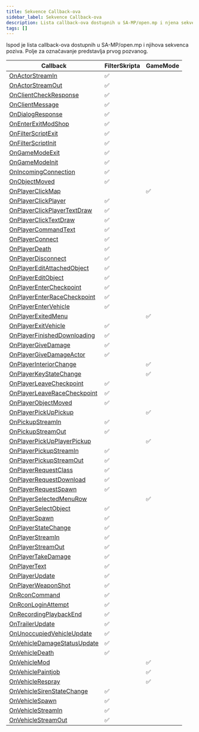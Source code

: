 ```yaml
---
title: Sekvence Callback-ova
sidebar_label: Sekvence Callback-ova
description: Lista callback-ova dostupnih u SA-MP/open.mp i njena sekvenca poziva
tags: []
---
```


Ispod je lista callback-ova dostupnih u SA-MP/open.mp i njihova sekvenca poziva. Polje za označavanje predstavlja prvog pozvanog.

| Callback                                                                | FilterSkripta | GameMode |
| ----------------------------------------------------------------------- | ------------- | -------- |
| [OnActorStreamIn](../callbacks/OnActorStreamIn)                         | ✅            |          |
| [OnActorStreamOut](../callbacks/OnActorStreamOut)                       | ✅            |          |
| [OnClientCheckResponse](../callbacks/OnClientCheckResponse)             | ✅            |          |
| [OnClientMessage](../callbacks/OnClientMessage)                         | ✅            |          |
| [OnDialogResponse](../callbacks/OnDialogResponse)                       | ✅            |          |
| [OnEnterExitModShop](../callbacks/OnEnterExitModShop)                   | ✅            |          |
| [OnFilterScriptExit](../callbacks/OnFilterScriptExit)                   | ✅            |          |
| [OnFilterScriptInit](../callbacks/OnFilterScriptInit)                   | ✅            |          |
| [OnGameModeExit](../callbacks/OnGameModeExit)                           | ✅            |          |
| [OnGameModeInit](../callbacks/OnGameModeInit)                           | ✅            |          |
| [OnIncomingConnection](../callbacks/OnIncomingConnection)               | ✅            |          |
| [OnObjectMoved](../callbacks/OnObjectMoved)                             | ✅            |          |
| [OnPlayerClickMap](../callbacks/OnPlayerClickMap)                       |               | ✅       |
| [OnPlayerClickPlayer](../callbacks/OnPlayerClickPlayer)                 | ✅            |          |
| [OnPlayerClickPlayerTextDraw](../callbacks/OnPlayerClickPlayerTextDraw) | ✅            |          |
| [OnPlayerClickTextDraw](../callbacks/OnPlayerClickTextDraw)             | ✅            |          |
| [OnPlayerCommandText](../callbacks/OnPlayerCommandText)                 | ✅            |          |
| [OnPlayerConnect](../callbacks/OnPlayerConnect)                         | ✅            |          |
| [OnPlayerDeath](../callbacks/OnPlayerDeath)                             | ✅            |          |
| [OnPlayerDisconnect](../callbacks/OnPlayerDisconnect)                   | ✅            |          |
| [OnPlayerEditAttachedObject](../callbacks/OnPlayerEditAttachedObject)   | ✅            |          |
| [OnPlayerEditObject](../callbacks/OnPlayerEditObject)                   | ✅            |          |
| [OnPlayerEnterCheckpoint](../callbacks/OnPlayerEnterCheckpoint)         | ✅            |          |
| [OnPlayerEnterRaceCheckpoint](../callbacks/OnPlayerEnterRaceCheckpoint) | ✅            |          |
| [OnPlayerEnterVehicle](../callbacks/OnPlayerEnterVehicle)               | ✅            |          |
| [OnPlayerExitedMenu](../callbacks/OnPlayerExitedMenu)                   |               | ✅       |
| [OnPlayerExitVehicle](../callbacks/OnPlayerExitVehicle)                 | ✅            |          |
| [OnPlayerFinishedDownloading](../callbacks/OnPlayerFinishedDownloading) | ✅            |          |
| [OnPlayerGiveDamage](../callbacks/OnPlayerGiveDamage)                   | ✅            |          |
| [OnPlayerGiveDamageActor](../callbacks/OnPlayerGiveDamageActor)         | ✅            |          |
| [OnPlayerInteriorChange](../callbacks/OnPlayerInteriorChange)           |               | ✅       |
| [OnPlayerKeyStateChange](../callbacks/OnPlayerKeyStateChange)           |               | ✅       |
| [OnPlayerLeaveCheckpoint](../callbacks/OnPlayerLeaveCheckpoint)         | ✅            |          |
| [OnPlayerLeaveRaceCheckpoint](../callbacks/OnPlayerLeaveRaceCheckpoint) | ✅            |          |
| [OnPlayerObjectMoved](../callbacks/OnPlayerObjectMoved)                 | ✅            |          |
| [OnPlayerPickUpPickup](../callbacks/OnPlayerPickUpPickup)               |               | ✅       |
| [OnPickupStreamIn](../callbacks/OnPickupStreamIn)                       | ✅            |          |
| [OnPickupStreamOut](../callbacks/OnPickupStreamOut)                     | ✅            |          |
| [OnPlayerPickUpPlayerPickup](../callbacks/OnPlayerPickUpPlayerPickup)   |               | ✅       |
| [OnPlayerPickupStreamIn](../callbacks/OnPlayerPickupStreamIn)           | ✅            |          |
| [OnPlayerPickupStreamOut](../callbacks/OnPlayerPickupStreamOut)         | ✅            |          |
| [OnPlayerRequestClass](../callbacks/OnPlayerRequestClass)               | ✅            |          |
| [OnPlayerRequestDownload](../callbacks/OnPlayerRequestDownload)         | ✅            |          |
| [OnPlayerRequestSpawn](../callbacks/OnPlayerRequestSpawn)               | ✅            |          |
| [OnPlayerSelectedMenuRow](../callbacks/OnPlayerSelectedMenuRow)         |               | ✅       |
| [OnPlayerSelectObject](../callbacks/OnPlayerSelectObject)               | ✅            |          |
| [OnPlayerSpawn](../callbacks/OnPlayerSpawn)                             | ✅            |          |
| [OnPlayerStateChange](../callbacks/OnPlayerStateChange)                 | ✅            |          |
| [OnPlayerStreamIn](../callbacks/OnPlayerStreamIn)                       | ✅            |          |
| [OnPlayerStreamOut](../callbacks/OnPlayerStreamOut)                     | ✅            |          |
| [OnPlayerTakeDamage](../callbacks/OnPlayerTakeDamage)                   | ✅            |          |
| [OnPlayerText](../callbacks/OnPlayerText)                               | ✅            |          |
| [OnPlayerUpdate](../callbacks/OnPlayerUpdate)                           | ✅            |          |
| [OnPlayerWeaponShot](../callbacks/OnPlayerWeaponShot)                   | ✅            |          |
| [OnRconCommand](../callbacks/OnRconCommand)                             | ✅            |          |
| [OnRconLoginAttempt](../callbacks/OnRconLoginAttempt)                   | ✅            |          |
| [OnRecordingPlaybackEnd](../callbacks/OnRecordingPlaybackEnd)           | ✅            |          |
| [OnTrailerUpdate](../callbacks/OnTrailerUpdate)                         | ✅            |          |
| [OnUnoccupiedVehicleUpdate](../callbacks/OnUnoccupiedVehicleUpdate)     | ✅            |          |
| [OnVehicleDamageStatusUpdate](../callbacks/OnVehicleDamageStatusUpdate) | ✅            |          |
| [OnVehicleDeath](../callbacks/OnVehicleDeath)                           | ✅            |          |
| [OnVehicleMod](../callbacks/OnVehicleMod)                               |               | ✅       |
| [OnVehiclePaintjob](../callbacks/OnVehiclePaintjob)                     |               | ✅       |
| [OnVehicleRespray](../callbacks/OnVehicleRespray)                       |               | ✅       |
| [OnVehicleSirenStateChange](../callbacks/OnVehicleSirenStateChange)     | ✅            |          |
| [OnVehicleSpawn](../callbacks/OnVehicleSpawn)                           | ✅            |          |
| [OnVehicleStreamIn](../callbacks/OnVehicleStreamIn)                     | ✅            |          |
| [OnVehicleStreamOut](../callbacks/OnVehicleStreamOut)                   | ✅            |          |
